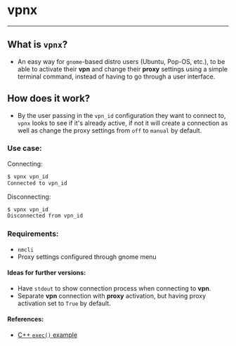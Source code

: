 # <h1>vpnx</h1>

---

## What is `vpnx`?

- An easy way for `gnome`-based distro users (Ubuntu, Pop-OS, etc.), to be able to activate their **vpn** and change their **proxy** settings using a simple terminal command, instead of having to go through a user interface.

## How does it work?

- By the user passing in the `vpn_id` configuration they want to connect to, `vpnx` looks to see if it's already active, if not it will create a connection as well as change the proxy settings from `off` to `manual` by default.

### Use case:

Connecting:

```bash
$ vpnx vpn_id
Connected to vpn_id
```

Disconnecting:

```bash
$ vpnx vpn_id
Disconnected from vpn_id
```

### Requirements:

- `nmcli`
- Proxy settings configured through gnome menu

#### Ideas for further versions:

- Have `stdout` to show connection process when connecting to **vpn**.
- Separate **vpn** connection with **proxy** activation, but having proxy activation set to `True` by default.

#### References:

- <a href="https://stackoverflow.com/questions/478898/how-do-i-execute-a-command-and-get-the-output-of-the-command-within-c-using-po"  > C++ `exec()` example</a>
